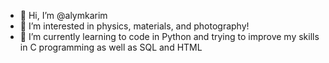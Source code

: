 - 👋 Hi, I’m @alymkarim
- 👀 I’m interested in physics, materials, and photography!
- 🌱 I’m currently learning to code in Python and trying to improve my skills in C programming as well as SQL and HTML


<!---
alymkarim/alymkarim is a ✨ special ✨ repository because its `README.md` (this file) appears on your GitHub profile.
You can click the Preview link to take a look at your changes.
--->
